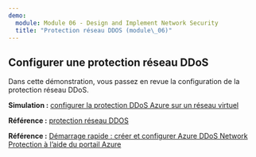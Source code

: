 ```yaml
---
demo:
  module: Module 06 - Design and Implement Network Security
  title: "Protection réseau DDOS (module\_06)"
---
```

## Configurer une protection réseau DDoS

Dans cette démonstration, vous passez en revue la configuration de la protection réseau DDoS.

**Simulation :** [configurer la protection DDoS Azure sur un réseau virtuel](https://mslabs.cloudguides.com/guides/AZ-700%20Lab%20Simulation%20-%20Configure%20Azure%20DDoS%20Protection%20on%20a%20virtual%20network)

**Référence :** [protection réseau DDOS](https://learn.microsoft.com/azure/ddos-protection/manage-ddos-protection)

**Référence :** [Démarrage rapide : créer et configurer Azure DDoS Network Protection à l’aide du portail Azure](https://learn.microsoft.com/azure/ddos-protection/manage-ddos-protection)
